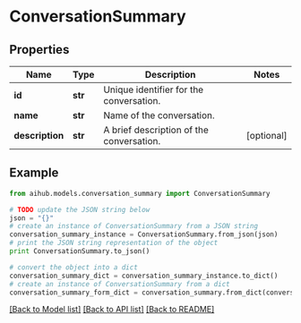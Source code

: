 # ConversationSummary


## Properties
Name | Type | Description | Notes
------------ | ------------- | ------------- | -------------
**id** | **str** | Unique identifier for the conversation. | 
**name** | **str** | Name of the conversation. | 
**description** | **str** | A brief description of the conversation. | [optional] 

## Example

```python
from aihub.models.conversation_summary import ConversationSummary

# TODO update the JSON string below
json = "{}"
# create an instance of ConversationSummary from a JSON string
conversation_summary_instance = ConversationSummary.from_json(json)
# print the JSON string representation of the object
print ConversationSummary.to_json()

# convert the object into a dict
conversation_summary_dict = conversation_summary_instance.to_dict()
# create an instance of ConversationSummary from a dict
conversation_summary_form_dict = conversation_summary.from_dict(conversation_summary_dict)
```
[[Back to Model list]](../README.md#documentation-for-models) [[Back to API list]](../README.md#documentation-for-api-endpoints) [[Back to README]](../README.md)


